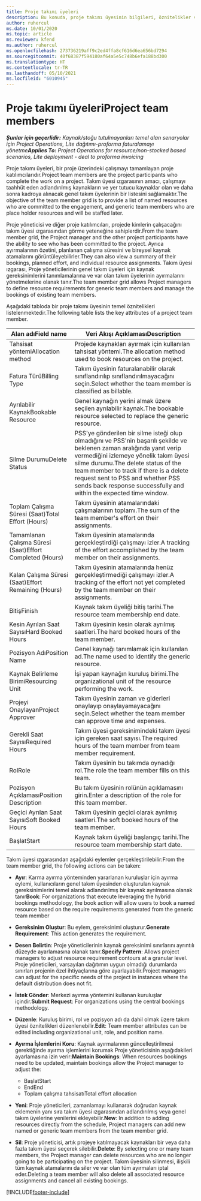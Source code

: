 ```yaml
---
title: Proje takımı üyeleri
description: Bu konuda, proje takımı üyesinin bilgileri, öznitelikler ve zamanlama ile çalışma hakkında bilgiler sağlanmaktadır.
author: ruhercul
ms.date: 10/01/2020
ms.topic: article
ms.reviewer: kfend
ms.author: ruhercul
ms.openlocfilehash: 273736219aff9c2ed4ffa8cf616d6ea656bd7294
ms.sourcegitcommit: 40f68387f594180af64a5e5c748b6efa188bd300
ms.translationtype: HT
ms.contentlocale: tr-TR
ms.lasthandoff: 05/10/2021
ms.locfileid: "6010945"
---
```

# <a name="project-team-members"></a><span data-ttu-id="034c0-103">Proje takımı üyeleri</span><span class="sxs-lookup"><span data-stu-id="034c0-103">Project team members</span></span>

<span data-ttu-id="034c0-104">_**Şunlar için geçerlidir:** Kaynak/stoğu tutulmayanları temel alan senaryolar için Project Operations, Lite dağıtımı-proforma faturalamayı yönetme_</span><span class="sxs-lookup"><span data-stu-id="034c0-104">_**Applies To:** Project Operations for resource/non-stocked based scenarios, Lite deployment - deal to proforma invoicing_</span></span>

<span data-ttu-id="034c0-105">Proje takımı üyeleri, bir proje üzerindeki çalışmayı tamamlayan proje katılımcılarıdır.</span><span class="sxs-lookup"><span data-stu-id="034c0-105">Project team members are the project participants who complete the work on a project.</span></span> <span data-ttu-id="034c0-106">Takım üyesi ızgarasının amacı, çalışmayı taahhüt eden adlandırılmış kaynakların ve yer tutucu kaynaklar olan ve daha sonra kadroya alınacak genel takım üyelerinin bir listesini sağlamaktır.</span><span class="sxs-lookup"><span data-stu-id="034c0-106">The objective of the team member grid is to provide a list of named resources who are committed to the engagement, and generic team members who are place holder resources and will be staffed later.</span></span>

<span data-ttu-id="034c0-107">Proje yöneticisi ve diğer proje katılımcıları, projede kimlerin çalışacağını takım üyesi ızgarasından görme yeteneğine sahiplerdir.</span><span class="sxs-lookup"><span data-stu-id="034c0-107">From the team member grid, the Project manager and the other project participants have the ability to see who has been committed to the project.</span></span> <span data-ttu-id="034c0-108">Ayrıca ayırmalarının özetini, planlanan çalışma süresini ve bireysel kaynak atamalarını görüntüleyebilirler.</span><span class="sxs-lookup"><span data-stu-id="034c0-108">They can also view a summary of their bookings, planned effort, and individual resource assignments.</span></span> <span data-ttu-id="034c0-109">Takım üyesi ızgarası, Proje yöneticilerinin genel takım üyeleri için kaynak gereksinimlerini tanımlamalarına ve var olan takım üyelerinin ayırmalarını yönetmelerine olanak tanır.</span><span class="sxs-lookup"><span data-stu-id="034c0-109">The team member grid allows Project managers to define resource requirements for generic team members and manage the bookings of existing team members.</span></span>

<span data-ttu-id="034c0-110">Aşağıdaki tabloda bir proje takımı üyesinin temel öznitelikleri listelenmektedir.</span><span class="sxs-lookup"><span data-stu-id="034c0-110">The following table lists the key attributes of a project team member.</span></span>

| <span data-ttu-id="034c0-111">Alan adı</span><span class="sxs-lookup"><span data-stu-id="034c0-111">Field name</span></span>          | <span data-ttu-id="034c0-112">Veri Akışı Açıklaması</span><span class="sxs-lookup"><span data-stu-id="034c0-112">Description</span></span>                                                                                                                                                                  |
|--------------------------|-----------------------------------------------------------------------------------------------------------------------------------------------------------------------------------|
| <span data-ttu-id="034c0-113">Tahsisat yöntemi</span><span class="sxs-lookup"><span data-stu-id="034c0-113">Allocation method</span></span>        | <span data-ttu-id="034c0-114">Projede kaynakları ayırmak için kullanılan tahsisat yöntemi.</span><span class="sxs-lookup"><span data-stu-id="034c0-114">The allocation method used to book resources on the project.</span></span>                                                                         |
| <span data-ttu-id="034c0-115">Fatura Türü</span><span class="sxs-lookup"><span data-stu-id="034c0-115">Billing Type</span></span>             | <span data-ttu-id="034c0-116">Takım üyesinin faturalanabilir olarak sınıflandırılıp sınıflandırılmayacağını seçin.</span><span class="sxs-lookup"><span data-stu-id="034c0-116">Select whether the team member is classified as billable.</span></span>                                                                                                                                       |
| <span data-ttu-id="034c0-117">Ayrılabilir Kaynak</span><span class="sxs-lookup"><span data-stu-id="034c0-117">Bookable Resource</span></span>        | <span data-ttu-id="034c0-118">Genel kaynağın yerini almak üzere seçilen ayrılabilir kaynak.</span><span class="sxs-lookup"><span data-stu-id="034c0-118">The bookable resource selected to replace the generic resource.</span></span>                                                                                                                   |
| <span data-ttu-id="034c0-119">Silme Durumu</span><span class="sxs-lookup"><span data-stu-id="034c0-119">Delete Status</span></span>            | <span data-ttu-id="034c0-120">PSS'ye gönderilen bir silme isteği olup olmadığını ve PSS'nin başarılı şekilde ve beklenen zaman aralığında yanıt verip vermediğini izlemeye yönelik takım üyesi silme durumu.</span><span class="sxs-lookup"><span data-stu-id="034c0-120">The delete status of the team member to track if there is a delete request sent to PSS and whether PSS sends back response successfully and within the expected time window.</span></span> |
| <span data-ttu-id="034c0-121">Toplam Çalışma Süresi (Saat)</span><span class="sxs-lookup"><span data-stu-id="034c0-121">Total Effort (Hours)</span></span>     | <span data-ttu-id="034c0-122">Takım üyesinin atamalarındaki çalışmalarının toplamı.</span><span class="sxs-lookup"><span data-stu-id="034c0-122">The sum of the team member's effort on their assignments.</span></span>                                                                                                                         |
| <span data-ttu-id="034c0-123">Tamamlanan Çalışma Süresi (Saat)</span><span class="sxs-lookup"><span data-stu-id="034c0-123">Effort Completed (Hours)</span></span> | <span data-ttu-id="034c0-124">Takım üyesinin atamalarında gerçekleştirdiği çalışmayı izler.</span><span class="sxs-lookup"><span data-stu-id="034c0-124">A tracking of the effort accomplished by the team member on their assignments.</span></span>                                                                                           |
| <span data-ttu-id="034c0-125">Kalan Çalışma Süresi (Saat)</span><span class="sxs-lookup"><span data-stu-id="034c0-125">Effort Remaining (Hours)</span></span> | <span data-ttu-id="034c0-126">Takım üyesinin atamalarında henüz gerçekleştirmediği çalışmayı izler.</span><span class="sxs-lookup"><span data-stu-id="034c0-126">A tracking of the effort not yet completed by the team member on their assignments.</span></span>                                                                                    |
| <span data-ttu-id="034c0-127">Bitiş</span><span class="sxs-lookup"><span data-stu-id="034c0-127">Finish</span></span>                   | <span data-ttu-id="034c0-128">Kaynak takım üyeliği bitiş tarihi.</span><span class="sxs-lookup"><span data-stu-id="034c0-128">The resource team membership end date.</span></span>                                                                                                                                            |
| <span data-ttu-id="034c0-129">Kesin Ayrılan Saat Sayısı</span><span class="sxs-lookup"><span data-stu-id="034c0-129">Hard Booked Hours</span></span>        | <span data-ttu-id="034c0-130">Takım üyesinin kesin olarak ayrılmış saatleri.</span><span class="sxs-lookup"><span data-stu-id="034c0-130">The hard booked hours of the team member.</span></span>                                                                                                                                                                |
| <span data-ttu-id="034c0-131">Pozisyon Adı</span><span class="sxs-lookup"><span data-stu-id="034c0-131">Position Name</span></span>            | <span data-ttu-id="034c0-132">Genel kaynağı tanımlamak için kullanılan ad.</span><span class="sxs-lookup"><span data-stu-id="034c0-132">The name used to identify the generic resource.</span></span>                                                                                                                                   |
| <span data-ttu-id="034c0-133">Kaynak Belirleme Birimi</span><span class="sxs-lookup"><span data-stu-id="034c0-133">Resourcing Unit</span></span>          | <span data-ttu-id="034c0-134">İşi yapan kaynağın kuruluş birimi.</span><span class="sxs-lookup"><span data-stu-id="034c0-134">The organizational unit of the resource performing the work.</span></span>                                                                                                                      |
| <span data-ttu-id="034c0-135">Projeyi Onaylayan</span><span class="sxs-lookup"><span data-stu-id="034c0-135">Project Approver</span></span>         | <span data-ttu-id="034c0-136">Takım üyesinin zaman ve giderleri onaylayıp onaylayamayacağını seçin.</span><span class="sxs-lookup"><span data-stu-id="034c0-136">Select whether the team member can approve time and expenses.</span></span>                                                                                                                     |
| <span data-ttu-id="034c0-137">Gerekli Saat Sayısı</span><span class="sxs-lookup"><span data-stu-id="034c0-137">Required Hours</span></span>           | <span data-ttu-id="034c0-138">Takım üyesi gereksinimindeki takım üyesi için gereken saat sayısı.</span><span class="sxs-lookup"><span data-stu-id="034c0-138">The required hours of the team member from team member requirement.</span></span>                                                                                                                       |
| <span data-ttu-id="034c0-139">Rol</span><span class="sxs-lookup"><span data-stu-id="034c0-139">Role</span></span>                     | <span data-ttu-id="034c0-140">Takım üyesinin bu takımda oynadığı rol.</span><span class="sxs-lookup"><span data-stu-id="034c0-140">The role the team member fills on this team.</span></span>                                                                                                                                |
| <span data-ttu-id="034c0-141">Pozisyon Açıklaması</span><span class="sxs-lookup"><span data-stu-id="034c0-141">Position Description</span></span>     | <span data-ttu-id="034c0-142">Bu takım üyesinin rolünün açıklamasını girin.</span><span class="sxs-lookup"><span data-stu-id="034c0-142">Enter a description of the role for this team member.</span></span>                                                                                                                             |
| <span data-ttu-id="034c0-143">Geçici Ayrılan Saat Sayısı</span><span class="sxs-lookup"><span data-stu-id="034c0-143">Soft Booked Hours</span></span>        | <span data-ttu-id="034c0-144">Takım üyesinin geçici olarak ayrılmış saatleri.</span><span class="sxs-lookup"><span data-stu-id="034c0-144">The soft booked hours of the team member.</span></span>                                                                                                                                                                 |
| <span data-ttu-id="034c0-145">Başlat</span><span class="sxs-lookup"><span data-stu-id="034c0-145">Start</span></span>                    | <span data-ttu-id="034c0-146">Kaynak takım üyeliği başlangıç tarihi.</span><span class="sxs-lookup"><span data-stu-id="034c0-146">The resource team membership start date.</span></span>                                                                                                                                          |

<span data-ttu-id="034c0-147">Takım üyesi ızgarasından aşağıdaki eylemler gerçekleştirilebilir:</span><span class="sxs-lookup"><span data-stu-id="034c0-147">From the team member grid, the following actions can be taken:</span></span>

- <span data-ttu-id="034c0-148">**Ayır**: Karma ayırma yönteminden yararlanan kuruluşlar için ayırma eylemi, kullanıcıların genel takım üyesinden oluşturulan kaynak gereksinimlerini temel alarak adlandırılmış bir kaynak ayrılmasına olanak tanır</span><span class="sxs-lookup"><span data-stu-id="034c0-148">**Book**: For organizations that execute leveraging the hybrid bookings methodology, the book action will allow users to book a named resource based on the require requirements generated from the generic team member</span></span>
- <span data-ttu-id="034c0-149">**Gereksinim Oluştur**: Bu eylem, gereksinimi oluşturur.</span><span class="sxs-lookup"><span data-stu-id="034c0-149">**Generate Requirement**: This action generates the requirement.</span></span>
- <span data-ttu-id="034c0-150">**Desen Belirtin**: Proje yöneticilerinin kaynak gereksinimi sınırlarını ayrıntılı düzeyde ayarlamasına olanak tanır.</span><span class="sxs-lookup"><span data-stu-id="034c0-150">**Specify Pattern**: Allows project managers to adjust resource requirement contours at a granular level.</span></span> <span data-ttu-id="034c0-151">Proje yöneticileri, varsayılan dağıtımın uygun olmadığı durumlarda sınırları projenin özel ihtiyaçlarına göre ayarlayabilir.</span><span class="sxs-lookup"><span data-stu-id="034c0-151">Project managers can adjust for the specific needs of the project in instances where the default distribution does not fit.</span></span>
- <span data-ttu-id="034c0-152">**İstek Gönder**: Merkezi ayırma yöntemini kullanan kuruluşlar içindir.</span><span class="sxs-lookup"><span data-stu-id="034c0-152">**Submit Request**: For organizations using the central bookings methodology.</span></span>
- <span data-ttu-id="034c0-153">**Düzenle**: Kuruluş birimi, rol ve pozisyon adı da dahil olmak üzere takım üyesi öznitelikleri düzenlenebilir.</span><span class="sxs-lookup"><span data-stu-id="034c0-153">**Edit**: Team member attributes can be edited including organizational unit, role, and position name.</span></span>
- <span data-ttu-id="034c0-154">**Ayırma İşlemlerini Koru**: Kaynak ayırmalarının güncelleştirilmesi gerektiğinde ayırma işlemlerini korumak Proje yöneticisinin aşağıdakileri ayarlamasına izin verir:</span><span class="sxs-lookup"><span data-stu-id="034c0-154">**Maintain Bookings**: When resources bookings need to be updated, maintain bookings allow the Project manager to adjust the:</span></span>

    - <span data-ttu-id="034c0-155">Başlat</span><span class="sxs-lookup"><span data-stu-id="034c0-155">Start</span></span>
    - <span data-ttu-id="034c0-156">End</span><span class="sxs-lookup"><span data-stu-id="034c0-156">End</span></span>
    - <span data-ttu-id="034c0-157">Toplam çalışma tahsisatı</span><span class="sxs-lookup"><span data-stu-id="034c0-157">Total effort allocation</span></span>

- <span data-ttu-id="034c0-158">**Yeni**: Proje yöneticileri, zamanlamayı kullanarak doğrudan kaynak eklemenin yanı sıra takım üyesi ızgarasından adlandırılmış veya genel takım üyelerine yenilerini ekleyebilir.</span><span class="sxs-lookup"><span data-stu-id="034c0-158">**New**: In addition to adding resources directly from the schedule, Project managers can add new named or generic team members from the team member grid.</span></span>
- <span data-ttu-id="034c0-159">**Sil**: Proje yöneticisi, artık projeye katılmayacak kaynakları bir veya daha fazla takım üyesi seçerek silebilir.</span><span class="sxs-lookup"><span data-stu-id="034c0-159">**Delete**: By selecting one or many team members, the Project manager can delete resources who are no longer going to be participating on the project.</span></span> <span data-ttu-id="034c0-160">Takım üyesinin silinmesi, ilişkili tüm kaynak atamalarını da siler ve var olan tüm ayırmaları iptal eder.</span><span class="sxs-lookup"><span data-stu-id="034c0-160">Deleting a team member will also delete all associated resource assignments and  cancel all existing bookings.</span></span>


[!INCLUDE[footer-include](../includes/footer-banner.md)]